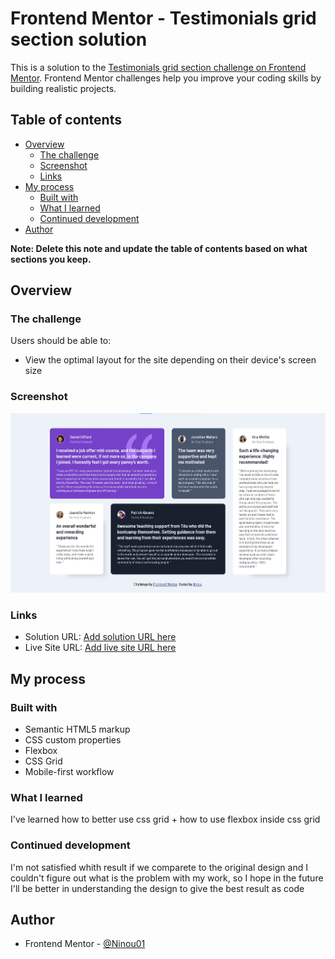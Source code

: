 # Frontend Mentor - Testimonials grid section solution

This is a solution to the [Testimonials grid section challenge on Frontend Mentor](https://www.frontendmentor.io/challenges/testimonials-grid-section-Nnw6J7Un7). Frontend Mentor challenges help you improve your coding skills by building realistic projects. 

## Table of contents

- [Overview](#overview)
  - [The challenge](#the-challenge)
  - [Screenshot](#screenshot)
  - [Links](#links)
- [My process](#my-process)
  - [Built with](#built-with)
  - [What I learned](#what-i-learned)
  - [Continued development](#continued-development)
- [Author](#author)

**Note: Delete this note and update the table of contents based on what sections you keep.**

## Overview

### The challenge

Users should be able to:

- View the optimal layout for the site depending on their device's screen size

### Screenshot

![Design preview for the Testimonials grid section coding challenge](./design/desktop-design-screenshot.jpg)

### Links

- Solution URL: [Add solution URL here](https://bit.ly/2VB1Gqw)
- Live Site URL: [Add live site URL here](https://bit.ly/3npelsd)

## My process

### Built with

- Semantic HTML5 markup
- CSS custom properties
- Flexbox
- CSS Grid
- Mobile-first workflow

### What I learned

I've learned how to better use css grid + how to use flexbox inside css grid

### Continued development

I'm not satisfied whith result if we comparete to the original design and I couldn't figure out what is the problem with my work, so I hope in the future I'll be better in understanding the design to give the best result as code

## Author

- Frontend Mentor - [@Ninou01](https://www.frontendmentor.io/profile/Ninou01)
